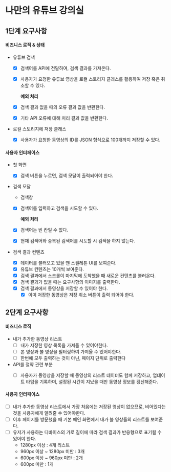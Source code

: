 # 나만의 유튜브 강의실

## 1단계 요구사항

#### 비즈니스 로직 & 상태

- 유튜브 검색

  - [x] 검색어를 API에 전달하여, 검색 결과를 가져온다.

  - [x] 사용자가 요청한 유튜브 영상을 로컬 스토리지 클래스를 활용하여 저장 혹은 취소할 수 있다.

    **예외 처리**

  - [x] 검색 결과 없을 때의 오류 결과 값을 반환한다.

  - [x] 기타 API 오류에 대해 처리 결과 값을 반환한다.

- 로컬 스토리지에 저장 클래스
  - [x] 사용자가 요청한 동영상의 ID를 JSON 형식으로 100개까지 저장할 수 있다.

#### 사용자 인터페이스

- 첫 화면

  - [x] 검색 버튼을 누르면, 검색 모달이 출력되어야 한다.

- 검색 모달

  - 검색창

  - [x] 검색어를 입력하고 검색을 시도할 수 있다.

    **예외 처리**

  - [x] 검색어는 빈 칸일 수 없다.

  - [x] 현재 검색어와 중복된 검색어를 시도할 시 검색을 하지 않는다.

- 검색 결과 컨텐츠
  - [x] 데이터를 불러오고 있을 땐 스켈레톤 UI를 보여준다.
  - [x] 유튜브 컨텐츠는 10개씩 보여준다.
  - [x] 검색 결과에서 스크롤이 마지막에 도착했을 때 새로운 컨텐츠를 불러온다.
  - [x] 검색 결과가 없을 때는 요구사항의 이미지를 출력한다.
  - [x] 검색 결과에서 동영상을 저장할 수 있어야 한다.
    - [x] 이미 저장한 동영상은 저장 취소 버튼이 출력 되어야 한다.

## 2단계 요구사항

#### 비즈니스 로직

- 내가 추가한 동영상 리스트
  - [ ] 내가 저장한 영상 목록을 가져올 수 있어야한다.
  - [ ] 본 영상과 볼 영상을 필터링하여 가져올 수 있어야한다.
  - [ ] 한번에 모두 출력하는 것이 아닌, 페이지 단위로 출력한다
- API를 절약 관련 부분
  - [ ] 사용자가 동영상을 저장할 때 동영상의 리스트 데이터도 함께 저장하고, 업데이트 타임을 기록하며, 설정된 시간이 지났을 때만 동영상 정보를 갱신해준다.


#### 사용자 인터페이스

- [ ] 내가 추가한 동영상 리스트에서 가장 처음에는 저장된 영상이 없으므로, 비어있다는 것을 사용자에게 알려줄 수 있어야한다.
- [ ] 이후 페이지를 방문했을 때 기본 메인 화면에서 내가 볼 영상들의 리스트를 보여준다.
- [ ] 유저가 사용하는 디바이스의 가로 길이에 따라 검색 결과가 반응형으로 표기될 수 있어야 한다.
  - 1280px 이상 : 4개 리스트
  - 960px 이상 ~ 1280px 미만 : 3개
  - 600px 이상 ~ 960px 미만 : 2개
  - 600px 미만 : 1개
